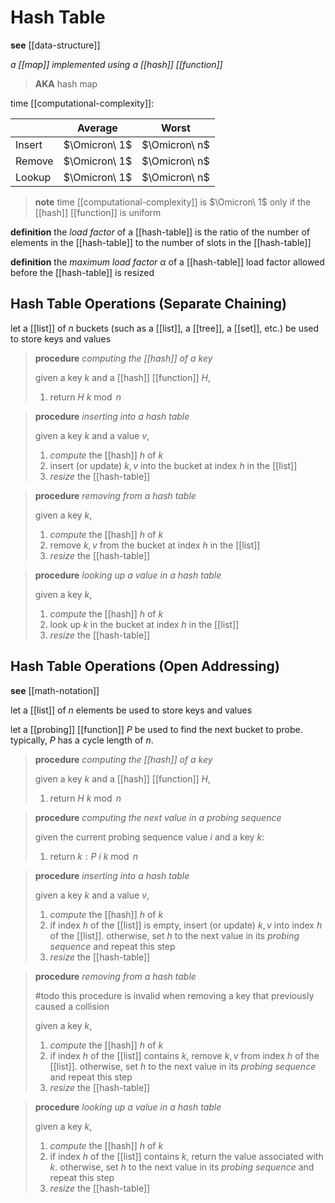 # Hash Table

**see** [[data-structure]]

_a [[map]] implemented using a [[hash]] [[function]]_

> **AKA** hash map

time [[computational-complexity]]:

|        | Average       | Worst         |
| ------ | ------------- | ------------- |
| Insert | $\Omicron\ 1$ | $\Omicron\ n$ |
| Remove | $\Omicron\ 1$ | $\Omicron\ n$ |
| Lookup | $\Omicron\ 1$ | $\Omicron\ n$ |

> **note** time [[computational-complexity]] is $\Omicron\ 1$ only if the [[hash]] [[function]] is uniform

**definition** the _load factor_ of a [[hash-table]] is the ratio of the number of elements in the [[hash-table]] to the number of slots in the [[hash-table]]

**definition** the _maximum load factor_ $\alpha$ of a [[hash-table]] load factor allowed before the [[hash-table]] is resized

## Hash Table Operations (Separate Chaining)

let a [[list]] of $n$ buckets (such as a [[list]], a [[tree]], a [[set]], etc.) be used to store keys and values

> **procedure** _computing the [[hash]] of a key_
>
> given a key $k$ and a [[hash]] [[function]] $H$,
>
> 1. return $H\ k \bmod n$

> **procedure** _inserting into a hash table_
>
> given a key $k$ and a value $v$,
>
> 1. _compute_ the [[hash]] $h$ of $k$
> 2. insert (or update) $k, v$ into the bucket at index $h$ in the [[list]]
> 3. _resize_ the [[hash-table]]

> **procedure** _removing from a hash table_
>
> given a key $k$,
>
> 1. _compute_ the [[hash]] $h$ of $k$
> 2. remove $k, v$ from the bucket at index $h$ in the [[list]]
> 3. _resize_ the [[hash-table]]

> **procedure** _looking up a value in a hash table_
>
> given a key $k$,
>
> 1. _compute_ the [[hash]] $h$ of $k$
> 2. look up $k$ in the bucket at index $h$ in the [[list]]
> 3. _resize_ the [[hash-table]]

## Hash Table Operations (Open Addressing)

**see** [[math-notation]]

let a [[list]] of $n$ elements be used to store keys and values

let a [[probing]] [[function]] $P$ be used to find the next bucket to probe. typically, $P$ has a cycle length of $n$.

> **procedure** _computing the [[hash]] of a key_
>
> given a key $k$ and a [[hash]] [[function]] $H$,
>
> 1. return $H\ k \bmod n$

> **procedure** _computing the next value in a probing sequence_
>
> given the current probing sequence value $i$ and a key $k$:
>
> 1. return $k : P\ i\ k \bmod n$

> **procedure** _inserting into a hash table_
>
> given a key $k$ and a value $v$,
>
> 1. _compute_ the [[hash]] $h$ of $k$
> 2. if index $h$ of the [[list]] is empty, insert (or update) $k, v$ into index $h$ of the [[list]]. otherwise, set $h$ to the next value in its _probing sequence_ and repeat this step
> 3. _resize_ the [[hash-table]]

> **procedure** _removing from a hash table_
>
> #todo this procedure is invalid when removing a key that previously caused a collision
>
> given a key $k$,
>
> 1. _compute_ the [[hash]] $h$ of $k$
> 2. if index $h$ of the [[list]] contains $k$, remove $k, v$ from index $h$ of the [[list]]. otherwise, set $h$ to the next value in its _probing sequence_ and repeat this step
> 3. _resize_ the [[hash-table]]

> **procedure** _looking up a value in a hash table_
>
> given a key $k$,
>
> 1. _compute_ the [[hash]] $h$ of $k$
> 2. if index $h$ of the [[list]] contains $k$, return the value associated with $k$. otherwise, set $h$ to the next value in its _probing sequence_ and repeat this step
> 3. _resize_ the [[hash-table]]
